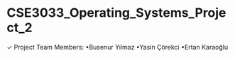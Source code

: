 # CSE3033_Operating_Systems_Project_2
✓ Project Team Members: •Busenur Yılmaz •Yasin Çörekci •Ertan Karaoğlu
